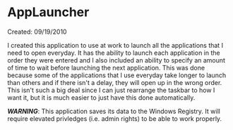 # AppLauncher
Created: 09/19/2010

I created this application to use at work to launch all the applications that I need to open everyday. It has
the ability to launch each application in the order they were entered and I also included an ability to specify
an amount of time to wait before launching the next application. This was done because some of the applications
that I use everyday take longer to launch than others and if there isn't a delay, they will open up in the wrong
order. This isn't such a big deal since I can just rearrange the taskbar to how I want it, but it is much
easier to just have this done automatically.

***WARNING***: This application saves its data to the Windows Registry. It will require elevated privledges
(i.e. admin rights) to be able to work properly.
